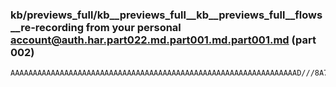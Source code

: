 ### kb/previews_full/kb__previews_full__kb__previews_full__flows__re-recording from your personal account@auth.har.part022.md.part001.md.part001.md (part 002)

```md
AAAAAAAAAAAAAAAAAAAAAAAAAAAAAAAAAAAAAAAAAAAAAAAAAAAAAAAAAAAAAAAAD///8A7vj5AMro7ADO6e0A/v8AAAAAAAAAAAAAAAAAAAAAAAAAAAAAAAAAAAAAAAAAAAAAAA
```

```
